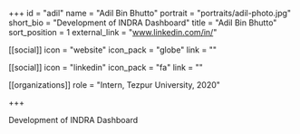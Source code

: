 +++
id = "adil"
name = "Adil Bin Bhutto"
portrait = "portraits/adil-photo.jpg"
short_bio = "Development of INDRA Dashboard"
title = "Adil Bin Bhutto"
sort_position = 1
external_link = "www.linkedin.com/in/"

[[social]]
    icon = "website"
    icon_pack = "globe"
    link = ""

[[social]]
    icon = "linkedin"
    icon_pack = "fa"
    link = ""

[[organizations]]
    role = "Intern, Tezpur University, 2020"

+++

Development of INDRA Dashboard